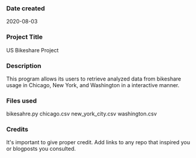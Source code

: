 ### Date created
2020-08-03

### Project Title
US Bikeshare Project

### Description
This program allows its users to retrieve analyzed data from bikeshare usage in Chicago, New York, and Washington in a interactive manner.

### Files used
bikesahre.py
chicago.csv
new_york_city.csv
washington.csv

### Credits
It's important to give proper credit. Add links to any repo that inspired you or blogposts you consulted.
